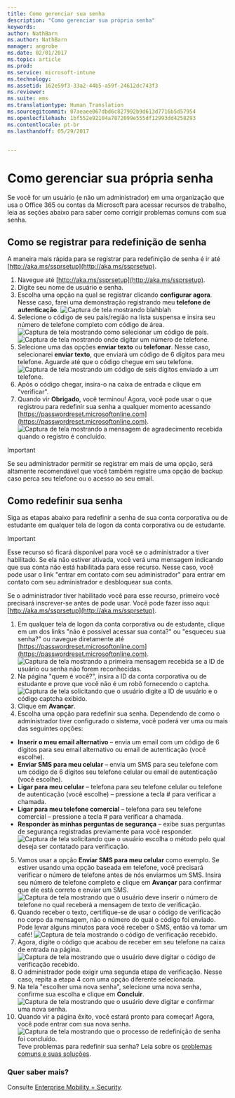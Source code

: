 ```yaml
---
title: Como gerenciar sua senha
description: "Como gerenciar sua própria senha"
keywords: 
author: NathBarn
ms.author: NathBarn
manager: angrobe
ms.date: 02/01/2017
ms.topic: article
ms.prod: 
ms.service: microsoft-intune
ms.technology: 
ms.assetid: 162e59f3-33a2-44b5-a59f-24612dc743f3
ms.reviewer: 
ms.suite: ems
ms.translationtype: Human Translation
ms.sourcegitcommit: 07aeaee067dbd6c827992b9d613d7716b5d57954
ms.openlocfilehash: 1bf552e92104a7872099e555df12993dd4258293
ms.contentlocale: pt-br
ms.lasthandoff: 05/29/2017


---
```


# <a name="how-to-manage-your-own-password"></a>Como gerenciar sua própria senha

Se você for um usuário (e não um administrador) em uma organização que usa o Office 365 ou contas da Microsoft para acessar recursos de trabalho, leia as seções abaixo para saber como corrigir problemas comuns com sua senha.

## <a name="how-to-register-for-password-reset"></a>Como se registrar para redefinição de senha
A maneira mais rápida para se registrar para redefinição de senha é ir até [http://aka.ms/ssprsetup](http://aka.ms/ssprsetup).

1.    Navegue até [http://aka.ms/ssprsetup](http://aka.ms/ssprsetup).
2.    Digite seu nome de usuário e senha.
3.    Escolha uma opção na qual se registrar clicando **configurar agora**. Nesse caso, farei uma demonstração registrando meu **telefone de autenticação**.
![Captura de tela mostrando blahblah](./media/ft-mngPW-1-setup.png)
4.    Selecione o código de seu país/região na lista suspensa e insira seu número de telefone completo com código de área.
![Captura de tela mostrando como selecionar um código de país. ](./media/ft-mngPW-2-enterNumber.png)![Captura de tela mostrando onde digitar um número de telefone.](./media/ft-mngPW-3-enterNumber2.png)
5.    Selecione uma das opções **enviar texto** ou **telefonar**. Nesse caso, selecionarei **enviar texto**, que enviará um código de 6 dígitos para meu telefone. Aguarde até que o código chegue em seu telefone.
![Captura de tela mostrando um código de seis dígitos enviado a um telefone.](./media/ft-mngPW-4-textCode.png)
6.    Após o código chegar, insira-o na caixa de entrada e clique em "verificar".
7.    Quando vir **Obrigado**, você terminou! Agora, você pode usar o que registrou para redefinir sua senha a qualquer momento acessando [https://passwordreset.microsoftonline.com](https://passwordreset.microsoftonline.com).
![Captura de tela mostrando a mensagem de agradecimento recebida quando o registro é concluído.](./media/ft-mngPW-5-thanks.png)

> [!IMPORTANT]
> Se seu administrador permitir se registrar em mais de uma opção, será altamente recomendável que você também registre uma opção de backup caso perca seu telefone ou o acesso ao seu email.

## <a name="how-to-reset-your-password"></a>Como redefinir sua senha
Siga as etapas abaixo para redefinir a senha de sua conta corporativa ou de estudante em qualquer tela de logon da conta corporativa ou de estudante.

> [!IMPORTANT]
> Esse recurso só ficará disponível para você se o administrador a tiver habilitado. Se ela não estiver ativada, você verá uma mensagem indicando que sua conta não está habilitada para esse recurso. Nesse caso, você pode usar o link "entrar em contato com seu administrador" para entrar em contato com seu administrador e desbloquear sua conta.
>
Se o administrador tiver habilitado você para esse recurso, primeiro você precisará inscrever-se antes de pode usar. Você pode fazer isso aqui: [http://aka.ms/ssprsetup](http://aka.ms/ssprsetup).

1.    Em qualquer tela de logon da conta corporativa ou de estudante, clique em um dos links "não é possível acessar sua conta?" ou "esqueceu sua senha?" ou navegue diretamente até [https://passwordreset.microsoftonline.com](https://passwordreset.microsoftonline.com).
![Captura de tela mostrando a primeira mensagem recebida se a ID de usuário ou senha não forem reconhecidas.](./media/ft-mngPW-6-resetPWbegin.png)
2.    Na página "quem é você?", insira a ID da conta corporativa ou de estudante e prove que você não é um robô fornecendo o captcha.
![Captura de tela solicitando que o usuário digite a ID de usuário e o código captcha exibido.](./media/ft-mngPW-7-enterID.png)
3.    Clique em **Avançar**.
4.    Escolha uma opção para redefinir sua senha. Dependendo de como o administrador tiver configurado o sistema, você poderá ver uma ou mais das seguintes opções:
 - **Inserir o meu email alternativo** – envia um email com um código de 6 dígitos para seu email alternativo ou email de autenticação (você escolhe).
  - **Enviar SMS para meu celular** – envia um SMS para seu telefone com um código de 6 dígitos seu telefone celular ou email de autenticação (você escolhe).
  - **Ligar para meu celular** – telefona para seu telefone celular ou telefone de autenticação (você escolhe) – pressione a tecla # para verificar a chamada.
 - **Ligar para meu telefone comercial** – telefona para seu telefone comercial – pressione a tecla # para verificar a chamada.
 - **Responder às minhas perguntas de segurança** – exibe suas perguntas de segurança registradas previamente para você responder.
 ![Captura de tela solicitando que o usuário escolha o método pelo qual deseja ser contatado para verificação.](./media/ft-mngPW-8-answerQuestions.png)
5.    Vamos usar a opção **Enviar SMS para meu celular** como exemplo. Se estiver usando uma opção baseada em telefone, você precisará verificar o número de telefone antes de nós enviarmos um SMS. Insira seu número de telefone completo e clique em **Avançar** para confirmar que ele está correto e enviar um SMS.
![Captura de tela mostrando que o usuário deve inserir o número de telefone no qual receberá a mensagem de texto de verificação.](./media/ft-mngPW-9-textNumber.png)
6.    Quando receber o texto, certifique-se de usar o código de verificação no corpo da mensagem, não o número do qual o código foi enviado. Pode levar alguns minutos para você receber o SMS, então vá tomar um café!
![Captura de tela mostrando o código de verificação recebido.](./media/ft-mngPW-10-verificationCode.png)
7.    Agora, digite o código que acabou de receber em seu telefone na caixa de entrada na página.
![Captura de tela mostrando que o usuário deve digitar o código de verificação recebido.](./media/ft-mngPW-11-enterCode.png)
8.    O administrador pode exigir uma segunda etapa de verificação. Nesse caso, repita a etapa 4 com uma opção diferente selecionada.
9.    Na tela "escolher uma nova senha", selecione uma nova senha, confirme sua escolha e clique em **Concluir**.
![Captura de tela mostrando que o usuário deve digitar e confirmar uma nova senha.](./media/ft-mngPW-12-clickFinish.png)
10.    Quando vir a página êxito, você estará pronto para começar! Agora, você pode entrar com sua nova senha.
![Captura de tela mostrando que o processo de redefinição de senha foi concluído.](./media/ft-mngPW-13-success.png)
Teve problemas para redefinir sua senha? Leia sobre os [problemas comuns e suas soluções](https://azure.microsoft.com/en-us/documentation/articles/active-directory-passwords-update-your-own-password/#common-problems-and-their-solutions).

### <a name="want-to-learn-more"></a>Quer saber mais?
Consulte [Enterprise Mobility + Security](https://www.microsoft.com/en-us/server-cloud/enterprise-mobility/overview.aspx).

